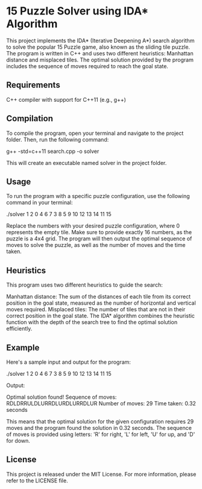 # 15 Puzzle Solver using IDA* Algorithm
This project implements the IDA* (Iterative Deepening A*) search algorithm to solve the popular 15 Puzzle game, also known as the sliding tile puzzle. The program is written in C++ and uses two different heuristics: Manhattan distance and misplaced tiles. The optimal solution provided by the program includes the sequence of moves required to reach the goal state.

## Requirements
C++ compiler with support for C++11 (e.g., g++)

## Compilation
To compile the program, open your terminal and navigate to the project folder. Then, run the following command:

g++ -std=c++11 search.cpp -o solver

This will create an executable named solver in the project folder.

## Usage
To run the program with a specific puzzle configuration, use the following command in your terminal:

./solver 1 2 0 4 6 7 3 8 5 9 10 12 13 14 11 15

Replace the numbers with your desired puzzle configuration, where 0 represents the empty tile. Make sure to provide exactly 16 numbers, as the puzzle is a 4x4 grid. The program will then output the optimal sequence of moves to solve the puzzle, as well as the number of moves and the time taken.

## Heuristics
This program uses two different heuristics to guide the search:

Manhattan distance: The sum of the distances of each tile from its correct position in the goal state, measured as the number of horizontal and vertical moves required.
Misplaced tiles: The number of tiles that are not in their correct position in the goal state.
The IDA* algorithm combines the heuristic function with the depth of the search tree to find the optimal solution efficiently.

## Example
Here's a sample input and output for the program:

./solver 1 2 0 4 6 7 3 8 5 9 10 12 13 14 11 15

Output:

Optimal solution found!
Sequence of moves: RDLDRRULDLURRDLURDLURRDLUR
Number of moves: 29
Time taken: 0.32 seconds

This means that the optimal solution for the given configuration requires 29 moves and the program found the solution in 0.32 seconds. The sequence of moves is provided using letters: 'R' for right, 'L' for left, 'U' for up, and 'D' for down.

## License
This project is released under the MIT License. For more information, please refer to the LICENSE file.
